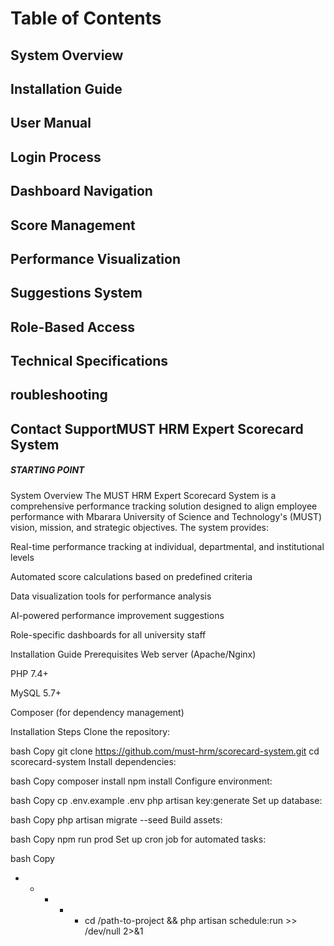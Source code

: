 # Table of Contents

## System Overview

## Installation Guide

## User Manual

## Login Process

## Dashboard Navigation

## Score Management

## Performance Visualization

## Suggestions System

## Role-Based Access

## Technical Specifications

## roubleshooting

## Contact SupportMUST HRM Expert Scorecard System

##### STARTING POINT

System Overview
The MUST HRM Expert Scorecard System is a comprehensive performance tracking solution designed to align employee performance with Mbarara University of Science and Technology's (MUST) vision, mission, and strategic objectives. The system provides:

Real-time performance tracking at individual, departmental, and institutional levels

Automated score calculations based on predefined criteria

Data visualization tools for performance analysis

AI-powered performance improvement suggestions

Role-specific dashboards for all university staff

Installation Guide
Prerequisites
Web server (Apache/Nginx)

PHP 7.4+

MySQL 5.7+

Composer (for dependency management)

Installation Steps
Clone the repository:

bash
Copy
git clone https://github.com/must-hrm/scorecard-system.git
cd scorecard-system
Install dependencies:

bash
Copy
composer install
npm install
Configure environment:

bash
Copy
cp .env.example .env
php artisan key:generate
Set up database:

bash
Copy
php artisan migrate --seed
Build assets:

bash
Copy
npm run prod
Set up cron job for automated tasks:

bash
Copy

- - - - - cd /path-to-project && php artisan schedule:run >> /dev/null 2>&1

